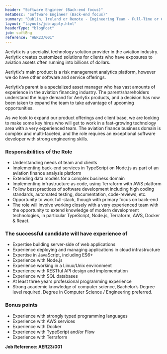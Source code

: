 ```yaml
---
header: "Software Engineer (Back-end focus)"
metaDesc: "Software Engineer (Back-end focus)"
summary: "Dublin, Ireland or Remote - Engineering Team - Full-Time or Contractors"
layout: "layouts/job-apply.html"
headerType: "blogPost"
job: softEng
reference: "AER23/001"
---
```


Aerlytix is a specialist technology solution provider in the aviation industry. Aerlytix creates customized solutions for clients who have exposures to aviation assets often running into billions of dollars.

Aerlytix's main product is a risk management analytics platform, however we do have other software and service offerings.

Aerlytix’s parent is a specialized asset manager who has vast amounts of experience in the aviation financing industry. The parent/shareholders understand the huge demand for Aerlytix products, and a decision has now been taken to expand the team to take advantage of upcoming opportunities.

As we look to expand our product offerings and client base, we are looking to make some key hires who will get to work in a fast-growing technology area with a very experienced team.
The aviation finance business domain is complex and multi-faceted, and the role requires an exceptional software developer with strong engineering skills.

### Responsibilities of the Role

* Understanding needs of team and clients
* Implementing back-end services in TypeScript on Node.js as part of an aviation finance analysis
platform
* Extending data models for a complex business domain
* Implementing infrastructure as code, using Terraform with AWS platform
* Follow best practices of software development including high coding standards, automated
testing, documentation, code-reviews, etc.
* Opportunity to work full-stack, though with primary focus on back-end
* The role will involve working closely with a very experienced team with the opportunity to extend
knowledge of modern development technologies, in particular TypeScript, Node.js, Terraform, AWS, Docker & React.

### The successful candidate will have experience of

* Expertise building server-side of web applications
* Experience deploying and managing applications in cloud infrastructure
* Expertise in JavaScript, including ES6+
* Experience with Node.js
* Experience working in a Linux/Unix environment
* Experience with RESTful API design and implementation
* Experience with SQL databases
* At least three years professional programming experience
* Strong academic knowledge of computer science, Bachelor’s Degree level required. Degree in
Computer Science / Engineering preferred.

### Bonus points

* Experience with strongly typed programming languages
* Experience with AWS services
* Experience with Docker
* Experience with TypeScript and/or Flow
* Experience with Terraform

**Job Reference: AER23/001**